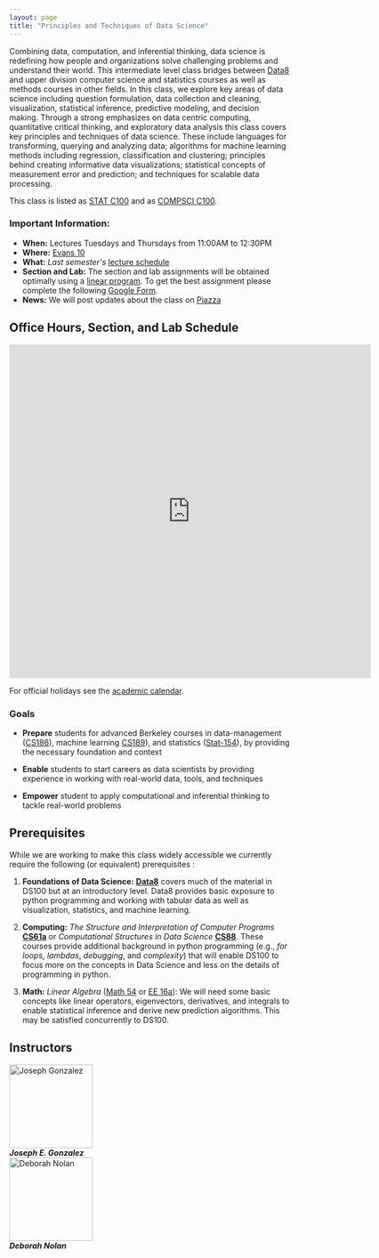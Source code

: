 ```yaml
---
layout: page
title: "Principles and Techniques of Data Science"
---
```


<!-- # DS100: Principles & Techniques of Data Science -->

Combining data, computation, and inferential thinking, data science is redefining how people and organizations solve challenging problems and understand their world.
This intermediate level class bridges between [Data8](http://data8.org) and upper division computer science and statistics courses as well as methods courses in other fields.
In this class, we explore key areas of data science including question formulation, data collection and cleaning, visualization, statistical inference, predictive modeling, and decision making.​
Through a strong emphasizes on data centric computing, quantitative critical thinking, and exploratory data analysis this class covers key principles and techniques of data science.
These include languages for transforming, querying and analyzing data; algorithms for machine learning methods including regression, classification and clustering; principles behind creating informative data visualizations; statistical concepts of measurement error and prediction; and techniques for scalable data processing.

This class is listed as [STAT C100](http://classes.berkeley.edu/content/2017-fall-stat-c100-001-lec-001) and as [COMPSCI C100](http://classes.berkeley.edu/content/2017-fall-compsci-c100-001-lec-001).

### Important Information:

* **When:** Lectures Tuesdays and Thursdays from 11:00AM to 12:30PM
* **Where:** [Evans 10](http://www.berkeley.edu/map?evans)
* **What:** *Last semester's* [lecture schedule](http://www.ds100.org/sp17/syllabus)
* **Section and Lab:** The section and lab assignments will be obtained optimally using a [linear program](https://en.wikipedia.org/wiki/Assignment_problem).  To get the best assignment please complete the following [Google Form](https://goo.gl/forms/uGf0qhF2rPF8inRl2).
* **News:** We will post updates about the class on [Piazza](https://piazza.com/berkeley/fall2017/ds100/home)




<!--

If you have enrolled in the wait-list please complete the following  <a href="https://goo.gl/forms/Ku5cu7L7cUbSaTKc2">Background Survey</a> we will use this to help in admitting students into the class.  Please sign up for Piazza to follow updates on the wait list.
 -->

## Office Hours, Section, and Lab Schedule

<iframe src="https://calendar.google.com/calendar/embed?src=berkeley.edu_8134mn9ocmcqncv8g6vj9fr3sg%40group.calendar.google.com&ctz=America/Los_Angeles" style="border: 0" width="650" height="600" frameborder="0" scrolling="no"></iframe>

For official holidays see the [academic calendar](http://registrar.berkeley.edu/sites/default/files/pdf/UCB_AcademicCalendar_2017-18_V3.pdf).


### Goals

* **Prepare** students for advanced Berkeley courses in data-management ([CS186](http://www.cs186berkeley.net)), machine learning [CS189](https://people.eecs.berkeley.edu/~jrs/189/)), and statistics ([Stat-154](http://www.stat.berkeley.edu/~rabbee/s154/)), by providing the necessary foundation and context

* **Enable** students to start careers as data scientists by providing experience in working with real-world data, tools, and techniques

* **Empower** student to apply computational and inferential thinking to tackle real-world problems


## Prerequisites

While we are working to make this class widely accessible we currently require the following (or equivalent) prerequisites :

1. **Foundations of Data Science:** [**Data8**](http://data8.org/fa16/) covers much of the material in DS100 but at an introductory level.  Data8 provides basic exposure to python programming and working with tabular data as well as visualization, statistics, and machine learning.


1. **Computing:** *The Structure and Interpretation of Computer Programs* [**CS61a**](http://cs61a.org) or *Computational Structures in Data Science* [**CS88**](http://cs88-website.github.io).   These courses provide additional background in python programming (e.g., *for loops*, *lambdas*, *debugging*, and *complexity*) that will enable DS100 to focus more on the concepts in Data Science and less on the details of programming in python.

1. **Math:** *Linear Algebra* ([Math 54](https://math.berkeley.edu/~nadler/54fall2015.html) or [EE 16a](http://inst.eecs.berkeley.edu/~ee16a/fa16/)): We will need some basic concepts like linear operators, eigenvectors, derivatives, and integrals to enable statistical inference and derive new prediction algorithms.  This may be satisfied concurrently to DS100.


## Instructors

<!-- The following block is for faculty info -->
<div class="container-fluid">
  <script type="text/javascript">
    function email_address(dep, name) {
      domain = dep + 'berkeley';
      tld = 'edu';
      document.write(
        '<a href="mailto:' + name + '@' + domain + '.' + tld + '">' +
        name + '@' + domain + '.' + tld + '</a>');
  }
  </script>
  <div class="row">
    <div class="col-sm-3"><div class="text-center">
      <img src="https://jegonzal.github.io/assets/jegonzal.jpg" alt="Joseph Gonzalez" style="height: 150px;"/>
      <address>
        <strong>Joseph E. Gonzalez</strong><br>
        <script type="text/javascript"> email_address("cs.", "jegonzal") </script>
      </address>
    </div></div>
    <div class="col-sm-3"><div class="text-center">
      <img src="http://www.stat.berkeley.edu/~nolan/images/Deb-Nolan.jpg" alt="Deborah Nolan" style="height: 150px;"/>
      <address>
        <strong>Deborah Nolan</strong><br>
        <script type="text/javascript"> email_address("stat.", "nolan") </script>
      </address>
    </div></div>
  </div>
</div>











